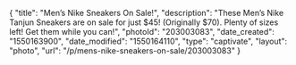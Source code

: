 {
    "title": "Men’s Nike Sneakers On Sale!",
    "description": "These Men’s Nike Tanjun Sneakers are on sale for just $45! (Originally $70). Plenty of sizes left! Get them while you can!",
    "photoId": "203003083",
    "date_created": "1550163900",
    "date_modified": "1550164110",
    "type": "captivate",
    "layout": "photo",
    "url": "\/p\/mens-nike-sneakers-on-sale\/203003083"
}